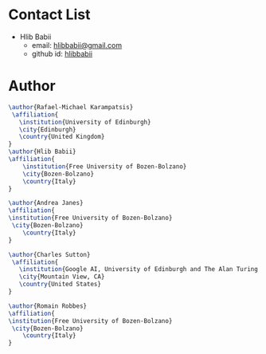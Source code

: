 # Contact List

- Hlib Babii
  - email: hlibbabii@gmail.com
  - github id: [hlibbabii](https://github.com/hlibbabii)

# Author

```tex
\author{Rafael-Michael Karampatsis}
 \affiliation{
   \institution{University of Edinburgh}
   \city{Edinburgh}
   \country{United Kingdom}
}
\author{Hlib Babii}
\affiliation{
    \institution{Free University of Bozen-Bolzano}
    \city{Bozen-Bolzano}
    \country{Italy}
}

\author{Andrea Janes}
\affiliation{
\institution{Free University of Bozen-Bolzano}
 \city{Bozen-Bolzano}
    \country{Italy}
}

\author{Charles Sutton}
 \affiliation{
   \institution{Google AI, University of Edinburgh and The Alan Turing Institute}
   \city{Mountain View, CA}
   \country{United States}
}

\author{Romain Robbes}
\affiliation{
\institution{Free University of Bozen-Bolzano}
 \city{Bozen-Bolzano}
    \country{Italy}
}
```

